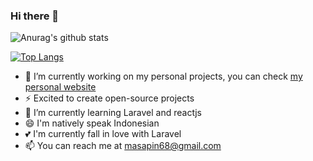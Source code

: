 ### Hi there 👋

![Anurag's github stats](https://github-readme-stats.vercel.app/api?username=destroylord&show_icons=true&theme=slateorange)

[![Top Langs](https://github-readme-stats.vercel.app/api/top-langs/?username=destroylord)](https://github.com/destroylord/github-readme-stats)



- 🔭 I’m currently working on my personal projects, you can check <a href="https://dafrinmaulana.xyz/">my personal website</a>
- ⚡ Excited to create open-source projects
- 🌱 I’m currently learning Laravel and reactjs
- 😄 I'm natively speak Indonesian
- 💕 I'm currently fall in love with Laravel
- 📫 You can reach me at masapin68@gmail.com



